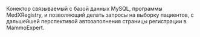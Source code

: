 ﻿Конектор связываемый с базой данных MySQL, программы 
MedXRegistry, и позволяющий делать запросы на выборку 
пациентов, с дальшейшей перспективой автозаполнения страницы 
регистрации в MammoExpert.
